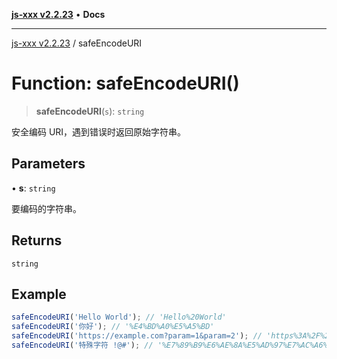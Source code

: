 [**js-xxx v2.2.23**](../README.md) • **Docs**

***

[js-xxx v2.2.23](../README.md) / safeEncodeURI

# Function: safeEncodeURI()

> **safeEncodeURI**(`s`): `string`

安全编码 URI，遇到错误时返回原始字符串。

## Parameters

• **s**: `string`

要编码的字符串。

## Returns

`string`

## Example

```ts
safeEncodeURI('Hello World'); // 'Hello%20World'
safeEncodeURI('你好'); // '%E4%BD%A0%E5%A5%BD'
safeEncodeURI('https://example.com?param=1&param=2'); // 'https%3A%2F%2Fexample.com%3Fparam%3D1%26param%3D2'
safeEncodeURI('特殊字符 !@#'); // '%E7%89%B9%E6%AE%8A%E5%AD%97%E7%AC%A6%20%21%40%23'
```
